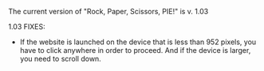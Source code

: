 The current version of "Rock, Paper, Scissors, PIE!" is v. 1.03

1.03 FIXES:
- If the website is launched on the device that is less than 952 pixels, you have to click anywhere in order to proceed. And if the device is larger, you need to scroll down.
